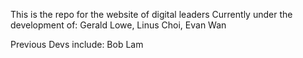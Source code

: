 This is the repo for the website of digital leaders
Currently under the development of:
Gerald Lowe, Linus Choi, Evan Wan

Previous Devs include:
Bob Lam
